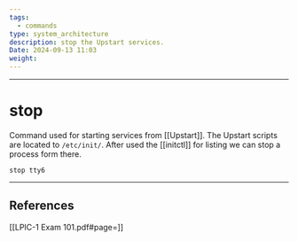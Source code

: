 ```yaml
---
tags:
  - commands
type: system_architecture
description: stop the Upstart services.
Date: 2024-09-13 11:03
weight:
---
```


___
# stop

Command used for starting services from [[Upstart]].
The Upstart scripts are located to `/etc/init/`.
After used the [[initctl]] for listing we can stop a process form there.

```
stop tty6
```



___
## References
[[LPIC-1 Exam 101.pdf#page=]]